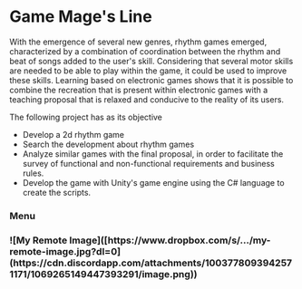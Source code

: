 # Game Mage's Line

<p>With the emergence of several new genres, rhythm games emerged, characterized by a combination of coordination between the rhythm and beat of songs added to the user's skill. Considering that several motor skills are needed to be able to play within the game, it could be used to improve these skills. Learning based on electronic games shows that it is possible to combine the recreation that is present within electronic games with a teaching proposal that is relaxed and conducive to the reality of its users.<p>
  
The following project has as its objective
  * Develop a 2d rhythm game
  * Search the development about rhythm games
  * Analyze similar games with the final proposal, in order to facilitate the survey of functional and non-functional requirements and business rules.
  * Develop the game with Unity's game engine using the C# language to create the scripts.

<h3>Menu<h3>
![My Remote Image]([https://www.dropbox.com/s/.../my-remote-image.jpg?dl=0](https://cdn.discordapp.com/attachments/1003778093942571171/1069265149447393291/image.png))
